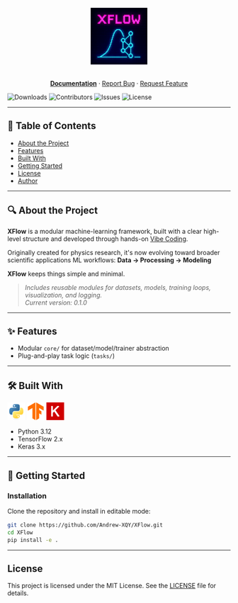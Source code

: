 <p align="center">
  <a href="https://andrew-xqy.github.io/XFlow/">
    <img src="images/logo.png" alt="XFlow Logo" width="128" height="128">
  </a>
  <p align="center">
    <br/>
    <a href="https://andrew-xqy.github.io/XFlow/"><b>Documentation</b></a>
    ·
    <a href="https://github.com/Andrew-XQY/XFlow/issues">Report Bug</a>
    ·
    <a href="https://github.com/Andrew-XQY/XFlow/issues">Request Feature</a>
  </p>
</p>

![Downloads](https://img.shields.io/github/downloads/Andrew-XQY/XFlow/total)
![Contributors](https://img.shields.io/github/contributors/Andrew-XQY/XFlow?color=dark-green)
![Issues](https://img.shields.io/github/issues/Andrew-XQY/XFlow)
![License](https://img.shields.io/github/license/Andrew-XQY/XFlow)

---

## 📖 Table of Contents

- [About the Project](#-about-the-project)
- [Features](#-features)
- [Built With](#-built-with)
- [Getting Started](#-getting-started)
- [License](#-license)
- [Author](#-author)

---

## 🔍 About the Project

**XFlow** is a modular machine-learning framework, built with a clear high-level structure and developed through hands-on [Vibe Coding](https://en.wikipedia.org/wiki/Vibe_coding). 

Originally created for physics research, it's now evolving toward broader scientific applications ML workflows: **Data → Processing → Modeling**

**XFlow** keeps things simple and minimal.

> _Includes reusable modules for datasets, models, training loops, visualization, and logging._  
> _Current version: 0.1.0_

---

## ✨ Features

- Modular `core/` for dataset/model/trainer abstraction
- Plug-and-play task logic (`tasks/`)

---

## 🛠 Built With

<a href="https://www.python.org/"><img src="https://raw.githubusercontent.com/devicons/devicon/master/icons/python/python-original.svg" height="40px" width="40px" /></a>
<a href="https://www.tensorflow.org/"><img src="https://raw.githubusercontent.com/devicons/devicon/master/icons/tensorflow/tensorflow-original.svg" height="40px" width="40px" /></a>
<a href="https://keras.io/"><img src="https://raw.githubusercontent.com/devicons/devicon/master/icons/keras/keras-original.svg" height="40px" /></a>

- Python 3.12
- TensorFlow 2.x
- Keras 3.x

---

## 🚀 Getting Started

### Installation

Clone the repository and install in editable mode:

```bash
git clone https://github.com/Andrew-XQY/XFlow.git
cd XFlow
pip install -e .
```

---

## License

This project is licensed under the MIT License. See the [LICENSE](LICENSE) file for details. 